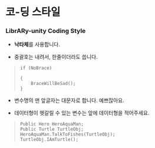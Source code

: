 # 코-딩 스타일
### LibrARy-unity Coding Style

- **낙타체**를 사용합니다.


- 중괄호는 내려서, 한줄이더라도 씁니다.

>     if (NoBrace)
>
>     {
>         BraceWillBeSad();
>     }

- 변수명의 맨 앞글자는 대문자로 합니다.
예쁘잖아요.


- 데이터형이 헷갈릴 수 있는 변수는 앞에 데이터형을 적어주세요.
>     Public Hero HeroAquaMan;
>     Public Turtle TurtleObj;
>     HeroAquaMan.TalkToFishes(TurtleObj);
>     TurtleObj.IAmTurtle();
